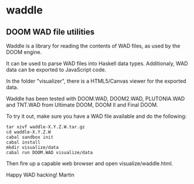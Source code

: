 # waddle

## DOOM WAD file utilities

Waddle is a library for reading the contents of WAD files, as used by
the DOOM engine.

It can be used to parse WAD files into Haskell data
types. Additionaly, WAD data can be exported to JavaScript code.

In the folder "visualizer", there is a HTML5/Canvas viewer for the
exported data.

Waddle has been tested with DOOM.WAD, DOOM2.WAD, PLUTONIA.WAD and
TNT.WAD from Ultimate DOOM, DOOM II and Final DOOM.

To try it out, make sure you have a WAD file available and do the
following:

    tar xzvf waddle-X.Y.Z.W.tar.gz
    cd waddle-X.Y.Z.W
    cabal sandbox init
    cabal install
    mkdir visualize/data
    cabal run DOOM.WAD visualize/data

Then fire up a capable web browser and open visualize/waddle.html.

Happy WAD hacking!
  Martin
